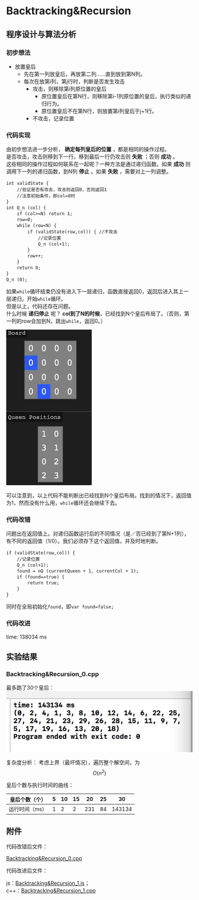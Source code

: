 <script type="text/javascript" async
  src="https://cdn.mathjax.org/mathjax/latest/MathJax.js?config=TeX-AMS_CHTML">
</script>

# Backtracking&Recursion

## 程序设计与算法分析

### 初步想法

- 放置皇后
    - 先在第一列放皇后，再放第二列......直到放到第N列。
    - 每次在放第i列，第j行时，判断是否发生攻击
        - 攻击，则移除第i列原位置的皇后
            - 原位置皇后在第N行，则移除第i-1列原位置的皇后，执行类似的递归行为。
            - 原位置皇后不在第N行，则放置第i列皇后于j+1行。
        - 不攻击，记录位置
    
### 代码实现

由初步想法进一步分析， **确定每列皇后的位置** ，都是相同的操作过程。  
是否攻击，攻击则移到下一行，移到最后一行仍攻击则 **失败** ；否则 **成功** 。  
这些相同的操作过程如何联系在一起呢？一种方法是通过递归函数。如果 **成功** 则调用下一列的递归函数，到N列 **停止** 。如果 **失败** ，需要对上一列调整。

	int validState {
		//验证是否有攻击，攻击则返回0，否则返回1
		//注意初始条件，即col=0时
	}
	int Q_n (col) {
		if (col>=N) return 1;
		row=0;
		while (row<N) {
			if (validState(row,col)) { //不攻击
				//记录位置
				Q_n (col+1);		
			}
			row++;
		}
		return 0;
	}
	Q_n (0); 
	
如果`while`循环结束仍没有进入下一层递归，函数直接返回0，返回后进入其上一层递归，开始`while`循环。  
但是以上，代码还存在问题。    
什么时候 **递归停止** 呢？ **col到了N的时候**，已经找到N个皇后布局了。（否则，第一列的row会加到N，跳出`while`，返回0。）

![Backtracking&Recursion](./Backtracking&Recursion.gif)  

可以注意到，以上代码不能判断出已经找到N个皇后布局。找到的情况下，返回值为1，然而没有什么用，`while`循环还会继续下去。  

### 代码改错

问题出在返回值上。对递归函数运行后的不同情况（是／否已经到了第N+1列），有不同的返回值（1/0）。我们必须存下这个返回值，并及时地判断。  

	if (validState(row,col)) {
		//记录位置
		Q_n (col+1);
		found = nQ (currentQueen + 1, currentCol + 1);
		if (found==true) {
			return true;
		}
	}
	
同时在全局初始化`found`，即`var found=false;`

### 代码改进

time: 138034 ms

## 实验结果

### Backtracking&Recursion_0.cpp

最多跑了30个皇后：    
![Backtracking&Recursion_0.cpp](./Backtracking&Recursion_0.png)   

复杂度分析：
考虑上界（最坏情况），遍历整个解空间，为$$O(n^{2})$$

皇后个数与执行时间的曲线：

  皇后个数（个）  |5   | 10   | 15 |  20 | 25   | 30
----------------|----|------|----|-----|------|---
  运行时间（ms） |1    | 2    | 2  | 231 |  84  | 143134
 
## 附件

代码改错后文件：  

[Backtracking&Recursion_0.cpp](./Backtracking&Recursion_0.cpp)
  
代码改进后文件：
  
js：[Backtracking&Recursion_1.js](./Backtracking&Recursion_1.cpp)；  
c++：[Backtracking&Recursion_1.cpp](./Backtracking&Recursion_1.cpp)  

